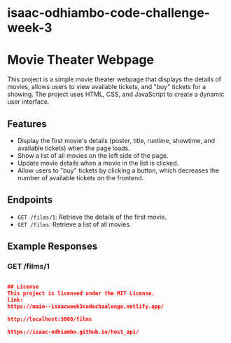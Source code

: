# isaac-odhiambo-code-challenge-week-3
# Movie Theater Webpage

This project is a simple movie theater webpage that displays the details of movies, allows users to view available tickets, and "buy" tickets for a showing. The project uses HTML, CSS, and JavaScript to create a dynamic user interface.

## Features

- Display the first movie's details (poster, title, runtime, showtime, and available tickets) when the page loads.
- Show a list of all movies on the left side of the page.
- Update movie details when a movie in the list is clicked.
- Allow users to "buy" tickets by clicking a button, which decreases the number of available tickets on the frontend.

## Endpoints

- `GET /films/1`: Retrieve the details of the first movie.
- `GET /films`: Retrieve a list of all movies.

## Example Responses

### GET /films/1

```json

## License
This project is licensed under the MIT License.
link:
https://main--isaacweek3codechaalenge.netlify.app/

http://localhost:3000/films

https://isaac-odhiambo.github.io/host_api/

